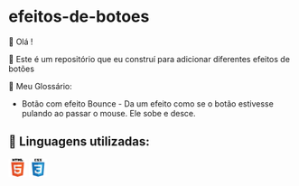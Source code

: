 # efeitos-de-botoes

💜 Olá !

💬 Este é um repositório que eu construí para adicionar diferentes efeitos de botões


💬 Meu Glossário:

* Botão com efeito Bounce - Da um efeito como se o botão estivesse pulando ao passar o mouse. Ele sobe e desce.

## 🚀 Linguagens utilizadas:

<code><img height="32" src="https://raw.githubusercontent.com/github/explore/80688e429a7d4ef2fca1e82350fe8e3517d3494d/topics/html/html.png" alt="HTML5"/></code>
<code><img height="32" src="https://raw.githubusercontent.com/github/explore/80688e429a7d4ef2fca1e82350fe8e3517d3494d/topics/css/css.png" alt="CSS"/></code>
